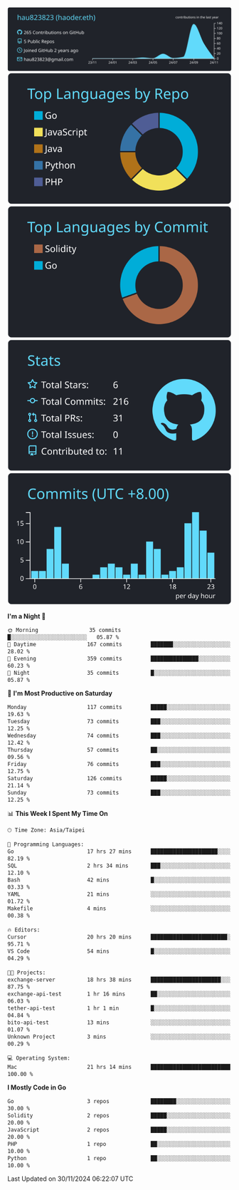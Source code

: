 [![](https://raw.githubusercontent.com/hau823823/hau823823/master/profile-summary-card-output/react/0-profile-details.svg)](https://github.com/vn7n24fzkq/github-profile-summary-cards)
[![](https://raw.githubusercontent.com/hau823823/hau823823/master/profile-summary-card-output/react/1-repos-per-language.svg)](https://github.com/vn7n24fzkq/github-profile-summary-cards) [![](https://raw.githubusercontent.com/hau823823/hau823823/master/profile-summary-card-output/react/2-most-commit-language.svg)](https://github.com/vn7n24fzkq/github-profile-summary-cards)
[![](https://raw.githubusercontent.com/hau823823/hau823823/master/profile-summary-card-output/react/3-stats.svg)](https://github.com/vn7n24fzkq/github-profile-summary-cards) [![](https://raw.githubusercontent.com/hau823823/hau823823/master/profile-summary-card-output/react/4-productive-time.svg)](https://github.com/vn7n24fzkq/github-profile-summary-cards)

<!--START_SECTION:waka-->
**I'm a Night 🦉** 

```text
🌞 Morning                35 commits          █░░░░░░░░░░░░░░░░░░░░░░░░   05.87 % 
🌆 Daytime                167 commits         ███████░░░░░░░░░░░░░░░░░░   28.02 % 
🌃 Evening                359 commits         ███████████████░░░░░░░░░░   60.23 % 
🌙 Night                  35 commits          █░░░░░░░░░░░░░░░░░░░░░░░░   05.87 % 
```
📅 **I'm Most Productive on Saturday** 

```text
Monday                   117 commits         █████░░░░░░░░░░░░░░░░░░░░   19.63 % 
Tuesday                  73 commits          ███░░░░░░░░░░░░░░░░░░░░░░   12.25 % 
Wednesday                74 commits          ███░░░░░░░░░░░░░░░░░░░░░░   12.42 % 
Thursday                 57 commits          ██░░░░░░░░░░░░░░░░░░░░░░░   09.56 % 
Friday                   76 commits          ███░░░░░░░░░░░░░░░░░░░░░░   12.75 % 
Saturday                 126 commits         █████░░░░░░░░░░░░░░░░░░░░   21.14 % 
Sunday                   73 commits          ███░░░░░░░░░░░░░░░░░░░░░░   12.25 % 
```


📊 **This Week I Spent My Time On** 

```text
🕑︎ Time Zone: Asia/Taipei

💬 Programming Languages: 
Go                       17 hrs 27 mins      █████████████████████░░░░   82.19 % 
SQL                      2 hrs 34 mins       ███░░░░░░░░░░░░░░░░░░░░░░   12.10 % 
Bash                     42 mins             █░░░░░░░░░░░░░░░░░░░░░░░░   03.33 % 
YAML                     21 mins             ░░░░░░░░░░░░░░░░░░░░░░░░░   01.72 % 
Makefile                 4 mins              ░░░░░░░░░░░░░░░░░░░░░░░░░   00.38 % 

🔥 Editors: 
Cursor                   20 hrs 20 mins      ████████████████████████░   95.71 % 
VS Code                  54 mins             █░░░░░░░░░░░░░░░░░░░░░░░░   04.29 % 

🐱‍💻 Projects: 
exchange-server          18 hrs 38 mins      ██████████████████████░░░   87.75 % 
exchange-api-test        1 hr 16 mins        ██░░░░░░░░░░░░░░░░░░░░░░░   06.03 % 
tether-api-test          1 hr 1 min          █░░░░░░░░░░░░░░░░░░░░░░░░   04.84 % 
bito-api-test            13 mins             ░░░░░░░░░░░░░░░░░░░░░░░░░   01.07 % 
Unknown Project          3 mins              ░░░░░░░░░░░░░░░░░░░░░░░░░   00.29 % 

💻 Operating System: 
Mac                      21 hrs 14 mins      █████████████████████████   100.00 % 
```

**I Mostly Code in Go** 

```text
Go                       3 repos             ████████░░░░░░░░░░░░░░░░░   30.00 % 
Solidity                 2 repos             █████░░░░░░░░░░░░░░░░░░░░   20.00 % 
JavaScript               2 repos             █████░░░░░░░░░░░░░░░░░░░░   20.00 % 
PHP                      1 repo              ██░░░░░░░░░░░░░░░░░░░░░░░   10.00 % 
Python                   1 repo              ██░░░░░░░░░░░░░░░░░░░░░░░   10.00 % 
```




 Last Updated on 30/11/2024 06:22:07 UTC
<!--END_SECTION:waka-->
